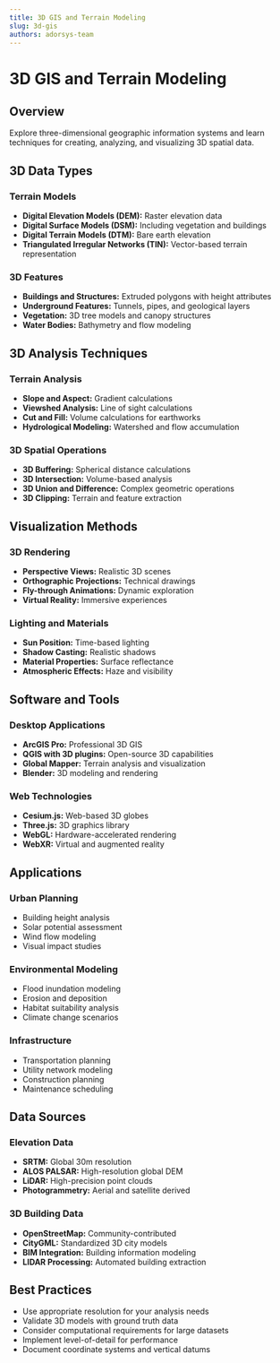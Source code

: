 ```yaml
---
title: 3D GIS and Terrain Modeling
slug: 3d-gis
authors: adorsys-team
---
```


# 3D GIS and Terrain Modeling

## Overview

Explore three-dimensional geographic information systems and learn techniques for creating, analyzing, and visualizing 3D spatial data.

## 3D Data Types

### Terrain Models
- **Digital Elevation Models (DEM):** Raster elevation data
- **Digital Surface Models (DSM):** Including vegetation and buildings
- **Digital Terrain Models (DTM):** Bare earth elevation
- **Triangulated Irregular Networks (TIN):** Vector-based terrain representation

### 3D Features
- **Buildings and Structures:** Extruded polygons with height attributes
- **Underground Features:** Tunnels, pipes, and geological layers
- **Vegetation:** 3D tree models and canopy structures
- **Water Bodies:** Bathymetry and flow modeling

## 3D Analysis Techniques

### Terrain Analysis
- **Slope and Aspect:** Gradient calculations
- **Viewshed Analysis:** Line of sight calculations
- **Cut and Fill:** Volume calculations for earthworks
- **Hydrological Modeling:** Watershed and flow accumulation

### 3D Spatial Operations
- **3D Buffering:** Spherical distance calculations
- **3D Intersection:** Volume-based analysis
- **3D Union and Difference:** Complex geometric operations
- **3D Clipping:** Terrain and feature extraction

## Visualization Methods

### 3D Rendering
- **Perspective Views:** Realistic 3D scenes
- **Orthographic Projections:** Technical drawings
- **Fly-through Animations:** Dynamic exploration
- **Virtual Reality:** Immersive experiences

### Lighting and Materials
- **Sun Position:** Time-based lighting
- **Shadow Casting:** Realistic shadows
- **Material Properties:** Surface reflectance
- **Atmospheric Effects:** Haze and visibility

## Software and Tools

### Desktop Applications
- **ArcGIS Pro:** Professional 3D GIS
- **QGIS with 3D plugins:** Open-source 3D capabilities
- **Global Mapper:** Terrain analysis and visualization
- **Blender:** 3D modeling and rendering

### Web Technologies
- **Cesium.js:** Web-based 3D globes
- **Three.js:** 3D graphics library
- **WebGL:** Hardware-accelerated rendering
- **WebXR:** Virtual and augmented reality

## Applications

### Urban Planning
- Building height analysis
- Solar potential assessment
- Wind flow modeling
- Visual impact studies

### Environmental Modeling
- Flood inundation modeling
- Erosion and deposition
- Habitat suitability analysis
- Climate change scenarios

### Infrastructure
- Transportation planning
- Utility network modeling
- Construction planning
- Maintenance scheduling

## Data Sources

### Elevation Data
- **SRTM:** Global 30m resolution
- **ALOS PALSAR:** High-resolution global DEM
- **LiDAR:** High-precision point clouds
- **Photogrammetry:** Aerial and satellite derived

### 3D Building Data
- **OpenStreetMap:** Community-contributed
- **CityGML:** Standardized 3D city models
- **BIM Integration:** Building information modeling
- **LIDAR Processing:** Automated building extraction

## Best Practices

- Use appropriate resolution for your analysis needs
- Validate 3D models with ground truth data
- Consider computational requirements for large datasets
- Implement level-of-detail for performance
- Document coordinate systems and vertical datums 